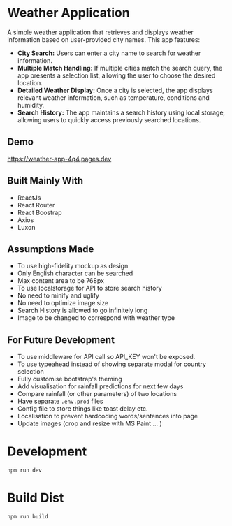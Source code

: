 # Weather Application
A simple weather application that retrieves and displays weather information based on user-provided city names.  This app features:

* **City Search:** Users can enter a city name to search for weather information.
* **Multiple Match Handling:** If multiple cities match the search query, the app presents a selection list, allowing the user to choose the desired location.
* **Detailed Weather Display:**  Once a city is selected, the app displays relevant weather information, such as temperature, conditions and humidity.
* **Search History:**  The app maintains a search history using local storage, allowing users to quickly access previously searched locations.

## Demo
https://weather-app-4q4.pages.dev

## Built Mainly With
* ReactJs
* React Router
* React Boostrap
* Axios
* Luxon

## Assumptions Made
* To use high-fidelity mockup as design
* Only English character can be searched
* Max content area to be 768px
* To use localstorage for API to store search history
* No need to minify and uglify
* No need to optimize image size
* Search History is allowed to go infinitely long
* Image to be changed to correspond with weather type


## For Future Development
* To use middleware for API call so API_KEY won't be exposed.
* To use typeahead instead of showing separate modal for country selection
* Fully customise bootstrap's theming
* Add visualisation for rainfall predictions for next few days
* Compare rainfall (or other parameters) of two locations
* Have separate `.env.prod` files
* Config file to store things like toast delay etc. 
* Localisation to prevent hardcoding words/sentences into page
* Update images (crop and resize with MS Paint ... )

# Development
`npm run dev`

# Build Dist
`npm run build`
